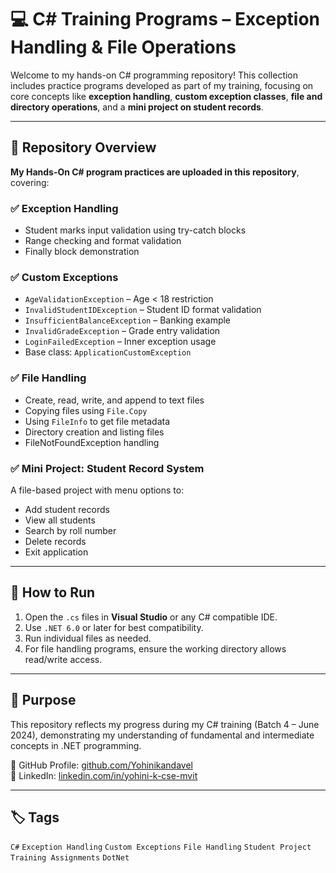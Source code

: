 # 💻 C# Training Programs – Exception Handling & File Operations

Welcome to my hands-on C# programming repository! This collection includes practice programs developed as part of my training, focusing on core concepts like **exception handling**, **custom exception classes**, **file and directory operations**, and a **mini project on student records**.

---

## 📁 Repository Overview

**My Hands-On C# program practices are uploaded in this repository**, covering:

### ✅ Exception Handling
- Student marks input validation using try-catch blocks
- Range checking and format validation
- Finally block demonstration

### ✅ Custom Exceptions
- `AgeValidationException` – Age < 18 restriction
- `InvalidStudentIDException` – Student ID format validation
- `InsufficientBalanceException` – Banking example
- `InvalidGradeException` – Grade entry validation
- `LoginFailedException` – Inner exception usage
- Base class: `ApplicationCustomException`

### ✅ File Handling
- Create, read, write, and append to text files
- Copying files using `File.Copy`
- Using `FileInfo` to get file metadata
- Directory creation and listing files
- FileNotFoundException handling

### ✅ Mini Project: Student Record System
A file-based project with menu options to:
- Add student records
- View all students
- Search by roll number
- Delete records
- Exit application

---

## 🚀 How to Run

1. Open the `.cs` files in **Visual Studio** or any C# compatible IDE.
2. Use `.NET 6.0` or later for best compatibility.
3. Run individual files as needed.
4. For file handling programs, ensure the working directory allows read/write access.

---

## 📌 Purpose

This repository reflects my progress during my C# training (Batch 4 – June 2024), demonstrating my understanding of fundamental and intermediate concepts in .NET programming.

🔗 GitHub Profile: [github.com/Yohinikandavel](https://github.com/Yohinikandavel)  
🔗 LinkedIn: [linkedin.com/in/yohini-k-cse-mvit](https://linkedin.com/in/yohini-k-cse-mvit)

---

## 🏷️ Tags
`C#` `Exception Handling` `Custom Exceptions` `File Handling` `Student Project` `Training Assignments` `DotNet`

